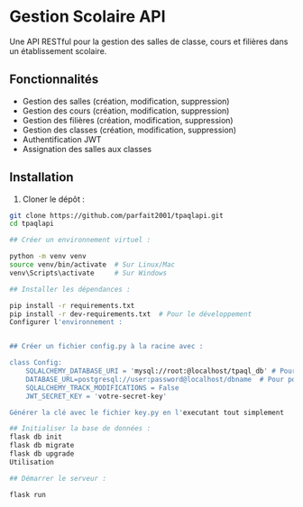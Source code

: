# Gestion Scolaire API

Une API RESTful pour la gestion des salles de classe, cours et filières dans un établissement scolaire.

## Fonctionnalités

- Gestion des salles (création, modification, suppression)
- Gestion des cours (création, modification, suppression)
- Gestion des filières (création, modification, suppression)
- Gestion des classes (création, modification, suppression)
- Authentification JWT
- Assignation des salles aux classes

## Installation

1. Cloner le dépôt :
```bash
git clone https://github.com/parfait2001/tpaqlapi.git
cd tpaqlapi

## Créer un environnement virtuel :

python -m venv venv
source venv/bin/activate  # Sur Linux/Mac
venv\Scripts\activate     # Sur Windows

## Installer les dépendances :

pip install -r requirements.txt
pip install -r dev-requirements.txt  # Pour le développement
Configurer l'environnement :


## Créer un fichier config.py à la racine avec :

class Config:
    SQLALCHEMY_DATABASE_URI = 'mysql://root:@localhost/tpaql_db' # Pour Mysql
    DATABASE_URL=postgresql://user:password@localhost/dbname  # Pour postgresql
    SQLALCHEMY_TRACK_MODIFICATIONS = False
    JWT_SECRET_KEY = 'votre-secret-key'

Générer la clé avec le fichier key.py en l'executant tout simplement

## Initialiser la base de données :
flask db init
flask db migrate
flask db upgrade
Utilisation

## Démarrer le serveur :

flask run
